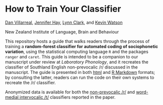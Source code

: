# How to Train Your Classifier

[Dan Villarreal](https://github.com/djvill), [Jennifer Hay](https://github.com/jenniferhay), [Lynn Clark](https://www.canterbury.ac.nz/arts/contact-us/people/lynn-clark.html), and [Kevin Watson](https://github.com/watsonkd)

New Zealand Institute of Language, Brain and Behaviour

This repository hosts a guide that walks readers through the process of training a **random-forest classifier for automated coding of sociophonetic variation**, using the statistical computing language `R` and the packages `ranger` and `caret`. This guide is intended to be a companion to our manuscript under review at *Laboratory Phonology*, and it recreates the classifier of Southland English non-prevocalic /r/ discussed in the manuscript. The guide is presented in both [html](https://nzilbb.github.io/How-to-Train-Your-Classifier/How_to_Train_Your_Classifier.html) and [R Markdown](https://github.com/nzilbb/How-to-Train-Your-Classifier/blob/main/How_to_Train_Your_Classifier.Rmd) formats; by consulting the latter, readers can run the code on their own systems to recreate the /r/ classifier.

Anonymized data is available for both the [non-prevocalic /r/](https://github.com/nzilbb/How-to-Train-Your-Classifier/blob/main/Data/RClassifierData_03July2019.Rds) and [word-medial intervocalic /t/](https://github.com/nzilbb/How-to-Train-Your-Classifier/blob/main/Data/TClassifierData_14Nov2019.Rds) classifiers reported in the paper.
